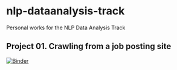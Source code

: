 # nlp-dataanalysis-track
Personal works for the NLP Data Analysis Track

## Project 01. Crawling from a job posting site
[![Binder](https://mybinder.org/badge_logo.svg)](https://mybinder.org/v2/gh/yerachoi/nlp-dataanalysis-track/master?filepath=project01_crawling_jobpost%2Fproject01_crawling_jobpost_presentation.ipynb)
